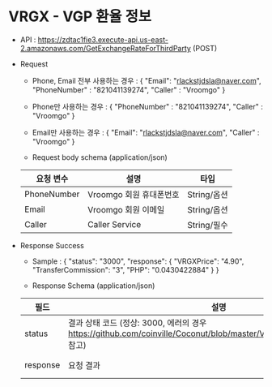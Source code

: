 # VRGX - VGP 환율 정보 

- API : https://zdtac1fie3.execute-api.us-east-2.amazonaws.com/GetExchangeRateForThirdParty (POST)


- Request

  * Phone, Email 전부 사용하는 경우 : 
  { 
     "Email": "rlackstjdsla@naver.com", 
     "PhoneNumber" : "821041139274", 
     "Caller" : "Vroomgo"
  }
  
  * Phone만 사용하는 경우 : 
  { 
     "PhoneNumber" : "821041139274", 
     "Caller" : "Vroomgo"
  }
  
  * Email만 사용하는 경우 : 
  { 
     "Email": "rlackstjdsla@naver.com", 
     "Caller" : "Vroomgo"
  }
  
  * Request body schema (application/json)
  
  요청 변수 | 설명 | 타입
  ------------ | ------------- | -------------
  PhoneNumber | Vroomgo 회원 휴대폰번호 | String/옵션
  Email | Vroomgo 회원 이메일 | String/옵션
  Caller | Caller Service | String/필수
    
- Response Success

  * Sample : 
{
    "status": "3000",
    "response": {
        "VRGXPrice": "4.90",
        "TransferCommission": "3",
        "PHP": "0.0430422884"
    }
}
  
  * Response Schema (application/json)

  필드 | 설명 | 타입
  ------------ | ------------- | -------------
  status | 결과 상태 코드 (정상: 3000, 에러의 경우 https://github.com/coinville/Coconut/blob/master/Vroomgo/Error%20Code.md 참고) | String/필수
  response | 요청 결과 | String/필수
 
